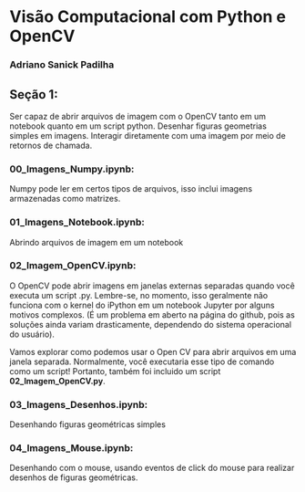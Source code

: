 # Visão Computacional com Python e OpenCV
### Adriano Sanick Padilha
## Seção 1:

Ser capaz de abrir arquivos de imagem com o OpenCV tanto em um notebook quanto em um script python.
Desenhar figuras geometrias simples em imagens.
Interagir diretamente com uma imagem por meio de retornos de chamada.

### 00_Imagens_Numpy.ipynb: 
Numpy pode ler em certos tipos de arquivos, isso inclui imagens armazenadas como matrizes. 

### 01_Imagens_Notebook.ipynb: 
Abrindo arquivos de imagem em um notebook

### 02_Imagem_OpenCV.ipynb: 
O OpenCV pode abrir imagens em janelas externas separadas quando você executa um script .py. Lembre-se, no momento, isso geralmente não funciona com o kernel do iPython em um notebook Jupyter por alguns motivos complexos. (É um problema em aberto na página do github, pois as soluções ainda variam drasticamente, dependendo do sistema operacional do usuário).

Vamos explorar como podemos usar o Open CV para abrir arquivos em uma janela separada. Normalmente, você executaria esse tipo de comando como um script! Portanto, também foi incluido um script **02_Imagem_OpenCV.py**.

### 03_Imagens_Desenhos.ipynb:  
Desenhando figuras geométricas simples

### 04_Imagens_Mouse.ipynb:
Desenhando com o mouse, usando eventos de click do mouse para realizar desenhos de figuras geométricas.
